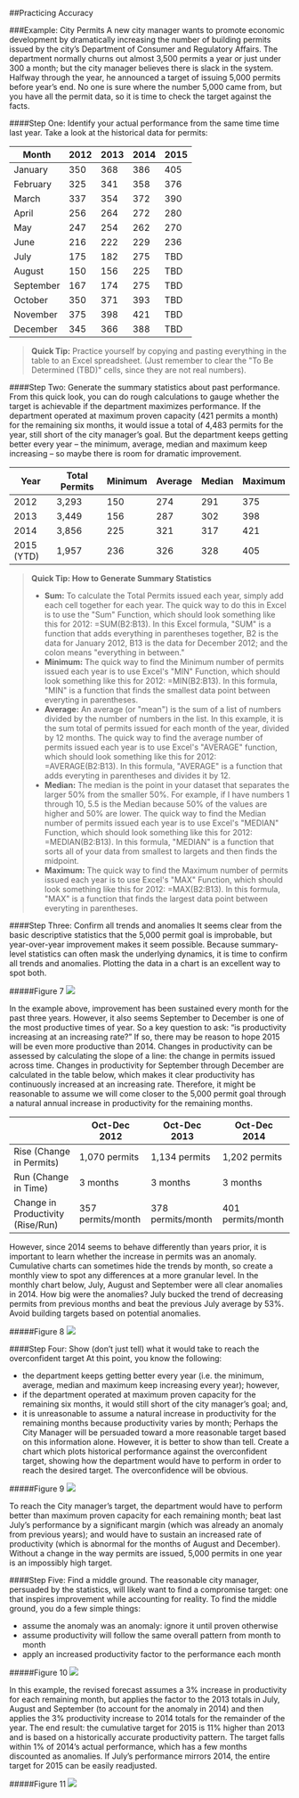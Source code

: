 ##Practicing Accuracy

###Example: City Permits
A new city manager wants to promote economic development by dramatically increasing the number of building permits issued by the city’s Department of Consumer and Regulatory Affairs. The department normally churns out almost 3,500 permits a year or just under 300 a month; but the city manager believes there is slack in the system. Halfway through the year, he announced a target of issuing 5,000 permits before year’s end. No one is sure where the number 5,000 came from, but you have all the permit data, so it is time to check the target against the facts.

####Step One: Identify your actual performance from the same time time last year.
Take a look at the historical data for permits:

| Month     | 2012 | 2013 | 2014 | 2015 |
|-----------|------|------|------|------|
| January   | 350  | 368  | 386  | 405  |
| February  | 325  | 341  | 358  | 376  |
| March     | 337  | 354  | 372  | 390  |
| April     | 256  | 264  | 272  | 280  |
| May       | 247  | 254  | 262  | 270  |
| June      | 216  | 222  | 229  | 236  |
| July      | 175  | 182  | 275  | TBD  |
| August    | 150  | 156  | 225  | TBD  |
| September | 167  | 174  | 275  | TBD  |
| October   | 350  | 371  | 393  | TBD  |
| November  | 375  | 398  | 421  | TBD  |
| December  | 345  | 366  | 388  | TBD  |

> **Quick Tip:** Practice yourself by copying and pasting everything in the table to an Excel spreadsheet. (Just remember to clear the "To Be Determined (TBD)" cells, since they are not real numbers). 

####Step Two: Generate the summary statistics about past performance. 
From this quick look, you can do rough calculations to gauge whether the target is achievable if the department maximizes performance. If the department operated at maximum proven capacity (421 permits a month) for the remaining six months, it would issue a total of 4,483 permits for the year, still short of the city manager’s goal. But the department keeps getting better every year – the minimum, average, median and maximum keep increasing – so maybe there is room for dramatic improvement.

| Year       | Total Permits | Minimum | Average | Median | Maximum |
|------------|---------------|---------|---------|--------|---------|
| 2012       | 3,293         | 150     | 274     | 291    | 375     |
| 2013       | 3,449         | 156     | 287     | 302    | 398     |
| 2014       | 3,856         | 225     | 321     | 317    | 421     |
| 2015 (YTD) | 1,957         | 236     | 326     | 328    | 405     |

> **Quick Tip: How to Generate Summary Statistics**
> * **Sum:** To calculate the Total Permits issued each year, simply add each cell together for each year. The quick way to do this in Excel is to use the "Sum" Function, which should look something like this for 2012: =SUM(B2:B13). In this Excel formula, "SUM" is a function that adds everything in parentheses together, B2 is the data for January 2012, B13 is the data for December 2012; and the colon means "everything in between." 
> * **Minimum:** The quick way to find the Minimum number of permits issued each year is to use Excel's "MIN" Function, which should look something like this for 2012: =MIN(B2:B13). In this formula, "MIN" is a function that finds the smallest data point between everyting in parentheses.
> * **Average:** An average (or "mean") is the sum of a list of numbers divided by the number of numbers in the list. In this example, it is the sum total of permits issued for each month of the year, divided by 12 months. The quick way to find the average number of permits issued each year is to use Excel's "AVERAGE" function, which should look something like this for 2012: =AVERAGE(B2:B13). In this formula, "AVERAGE" is a function that adds everyting in parentheses and divides it by 12.
> * **Median:** The median is the point in your dataset that separates the larger 50% from the smaller 50%. For example, if I have numbers 1 through 10, 5.5 is the Median because 50% of the values are higher and 50% are lower. The quick way to find the Median number of permits issued each year is to use Excel's "MEDIAN" Function, which should look something like this for 2012: =MEDIAN(B2:B13). In this formula, "MEDIAN" is a function that sorts all of your data from smallest to largets and then finds the midpoint.
> * **Maximum:** The quick way to find the Maximum number of permits issued each year is to use Excel's "MAX" Function, which should look something like this for 2012: =MAX(B2:B13). In this formula, "MAX" is a function that finds the largest data point between everyting in parentheses.

####Step Three: Confirm all trends and anomalies
It seems clear from the basic descriptive statistics that the 5,000 permit goal is improbable, but year-over-year improvement makes it seem possible. Because summary-level statistics can often mask the underlying dynamics, it is time to confirm all trends and anomalies.  Plotting the data in a chart is an excellent way to spot both. 

#####Figure 7
<img src="https://raw.githubusercontent.com/centerforgov/setting-performance-targets-getting-started-guide/master/Figures/Practive%20-%20Figure%208.png">

In the example above, improvement has been sustained every month for the past three years. However, it also seems September to December is one of the most productive times of year. So a key question to ask: “is productivity increasing at an increasing rate?” If so, there may be reason to hope 2015 will be even more productive than 2014. Changes in productivity can be assessed by calculating the slope of a line: the change in permits issued across time. Changes in productivity for September through December are calculated in the table below, which makes it clear productivity has continuously increased at an increasing rate. Therefore, it might be reasonable to assume we will come closer to the 5,000 permit goal through a natural annual increase in productivity for the remaining months. 

|                              | Oct-Dec 2012 | Oct-Dec 2013 | Oct-Dec 2014 |
|------------------------------|--------------|--------------|--------------|
| Rise (Change in Permits)     | 1,070 permits    | 1,134 permits       | 1,202 permits    |
| Run (Change in Time)         | 3 months       | 3 months        | 3 months        |
| Change in Productivity (Rise/Run) | 357 permits/month       | 378 permits/month     | 401 permits/month      |

However, since 2014 seems to behave differently than years prior, it is important to learn whether the increase in permits was an anomaly. Cumulative charts can sometimes hide the trends by month, so create a monthly view to spot any differences at a more granular level. In the monthly chart below, July, August and September were all clear anomalies in 2014. How big were the anomalies? July bucked the trend of decreasing permits from previous months and beat the previous July average by 53%. Avoid building targets based on potential anomalies. 

#####Figure 8
<img src="https://raw.githubusercontent.com/centerforgov/setting-performance-targets-getting-started-guide/master/Figures/Practice%20-%20Figure%209.png">

####Step Four: Show (don’t just tell) what it would take to reach the overconfident target
At this point, you know the following:
* the department keeps getting better every year (i.e. the minimum, average, median and maximum keep increasing every year); however,
* if the department operated at maximum proven capacity for the remaining six months, it would still short of the city manager’s goal; and,
* it is unreasonable to assume a natural increase in productivity for the remaining months because productivity varies by month; 
Perhaps the City Manager will be persuaded toward a more reasonable target based on this information alone. However, it is better to show than tell. Create a chart which plots historical performance against the overconfident target, showing how the department would have to perform in order to reach the desired target. The overconfidence will be obvious. 

#####Figure 9
<img src="https://raw.githubusercontent.com/centerforgov/setting-performance-targets-getting-started-guide/master/Figures/Practice%20-%20Figure%207.png">

To reach the City manager’s target, the department would have to perform better than maximum proven capacity for each remaining month; beat last July’s performance by a significant margin (which was already an anomaly from previous years); and would have to sustain an increased rate of productivity (which is abnormal for the months of August and December). Without a change in the way permits are issued, 5,000 permits in one year is an impossibly high target. 

####Step Five: Find a middle ground.
The reasonable city manager, persuaded by the statistics, will likely want to find a compromise target: one that inspires improvement while accounting for reality. To find the middle ground, you do a few simple things:
* assume the anomaly was an anomaly: ignore it until proven otherwise
* assume productivity will follow the same overall pattern from month to month
* apply an increased productivity factor to the performance each month

#####Figure 10
<img src="https://raw.githubusercontent.com/centerforgov/setting-performance-targets-getting-started-guide/master/Figures/Practice%20-%20Figure%2010.png">

In this example, the revised forecast assumes a 3% increase in productivity for each remaining month, but applies the factor to the 2013 totals in July, August and September (to account for the anomaly in 2014) and then applies the 3% productivity increase to 2014 totals for the remainder of the year. The end result: the cumulative target for 2015 is 11% higher than 2013 and is based on a historically accurate productivity pattern. The target falls within 1% of 2014’s actual performance, which has a few months discounted as anomalies. If July’s performance mirrors 2014, the entire target for 2015 can be easily readjusted.   

#####Figure 11
<img src="https://raw.githubusercontent.com/centerforgov/setting-performance-targets-getting-started-guide/master/Figures/Practice%20-%20Figure%2011.png">


